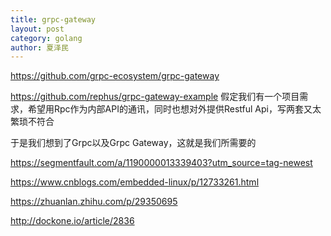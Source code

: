 ```yaml
---
title: grpc-gateway
layout: post
category: golang
author: 夏泽民
---
```

https://github.com/grpc-ecosystem/grpc-gateway


<!-- more -->
https://github.com/rephus/grpc-gateway-example
假定我们有一个项目需求，希望用Rpc作为内部API的通讯，同时也想对外提供Restful Api，写两套又太繁琐不符合

于是我们想到了Grpc以及Grpc Gateway，这就是我们所需要的

https://segmentfault.com/a/1190000013339403?utm_source=tag-newest

https://www.cnblogs.com/embedded-linux/p/12733261.html

https://zhuanlan.zhihu.com/p/29350695

http://dockone.io/article/2836

